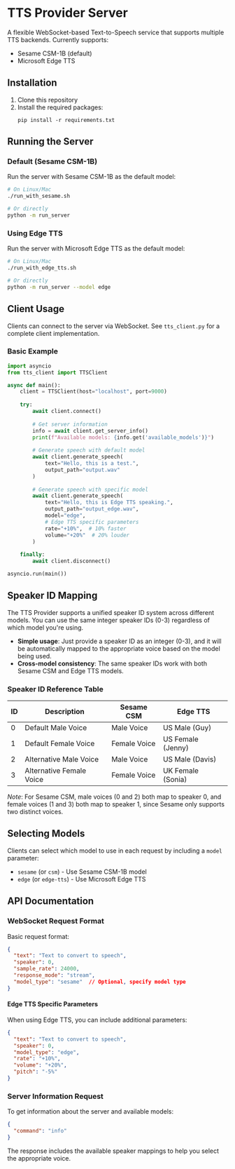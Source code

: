 # TTS Provider Server

A flexible WebSocket-based Text-to-Speech service that supports multiple TTS backends. Currently supports:

- Sesame CSM-1B (default)
- Microsoft Edge TTS

## Installation

1. Clone this repository
2. Install the required packages:
   ```
   pip install -r requirements.txt
   ```

## Running the Server

### Default (Sesame CSM-1B)

Run the server with Sesame CSM-1B as the default model:

```bash
# On Linux/Mac
./run_with_sesame.sh

# Or directly
python -m run_server
```

### Using Edge TTS

Run the server with Microsoft Edge TTS as the default model:

```bash
# On Linux/Mac
./run_with_edge_tts.sh

# Or directly
python -m run_server --model edge
```

## Client Usage

Clients can connect to the server via WebSocket. See `tts_client.py` for a complete client implementation.

### Basic Example

```python
import asyncio
from tts_client import TTSClient

async def main():
    client = TTSClient(host="localhost", port=9000)
    
    try:
        await client.connect()
        
        # Get server information
        info = await client.get_server_info()
        print(f"Available models: {info.get('available_models')}")
        
        # Generate speech with default model
        await client.generate_speech(
            text="Hello, this is a test.",
            output_path="output.wav"
        )
        
        # Generate speech with specific model
        await client.generate_speech(
            text="Hello, this is Edge TTS speaking.",
            output_path="output_edge.wav",
            model="edge",
            # Edge TTS specific parameters
            rate="+10%",  # 10% faster
            volume="+20%"  # 20% louder
        )
        
    finally:
        await client.disconnect()

asyncio.run(main())
```

## Speaker ID Mapping

The TTS Provider supports a unified speaker ID system across different models. You can use the same integer speaker IDs (0-3) regardless of which model you're using.

- **Simple usage**: Just provide a speaker ID as an integer (0-3), and it will be automatically mapped to the appropriate voice based on the model being used.
- **Cross-model consistency**: The same speaker IDs work with both Sesame CSM and Edge TTS models.

### Speaker ID Reference Table

| ID | Description | Sesame CSM | Edge TTS |
|----|-------------|------------|----------|
| 0 | Default Male Voice | Male Voice | US Male (Guy) |
| 1 | Default Female Voice | Female Voice | US Female (Jenny) |
| 2 | Alternative Male Voice | Male Voice | US Male (Davis) |
| 3 | Alternative Female Voice | Female Voice | UK Female (Sonia) |

*Note*: For Sesame CSM, male voices (0 and 2) both map to speaker 0, and female voices (1 and 3) both map to speaker 1, since Sesame only supports two distinct voices.

## Selecting Models

Clients can select which model to use in each request by including a `model` parameter:

- `sesame` (or `csm`) - Use Sesame CSM-1B model
- `edge` (or `edge-tts`) - Use Microsoft Edge TTS

## API Documentation

### WebSocket Request Format

Basic request format:

```json
{
  "text": "Text to convert to speech",
  "speaker": 0,  
  "sample_rate": 24000,
  "response_mode": "stream",
  "model_type": "sesame"  // Optional, specify model type
}
```

#### Edge TTS Specific Parameters

When using Edge TTS, you can include additional parameters:

```json
{
  "text": "Text to convert to speech",
  "speaker": 0,
  "model_type": "edge",
  "rate": "+10%",
  "volume": "+20%",
  "pitch": "-5%"
}
```

### Server Information Request

To get information about the server and available models:

```json
{
  "command": "info"
}
```

The response includes the available speaker mappings to help you select the appropriate voice.
